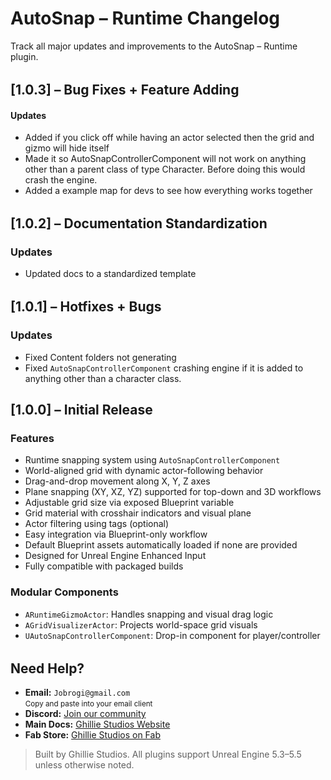 # AutoSnap – Runtime Changelog

Track all major updates and improvements to the AutoSnap – Runtime plugin.

<div style="margin-top: 2rem;"></div>

## [1.0.3] – Bug Fixes + Feature Adding

#### Updates

- Added if you click off while having an actor selected then the grid and gizmo will hide itself
- Made it so AutoSnapControllerComponent will not work on anything other than a parent class of type Character. Before doing this would crash the engine.
- Added a example map for devs to see how everything works together

<div style="margin-top: 2rem;"></div>

## [1.0.2] – Documentation Standardization

### Updates

- Updated docs to a standardized template

<div style="margin-top: 2rem;"></div>

## [1.0.1] – Hotfixes + Bugs

### Updates

- Fixed Content folders not generating
- Fixed `AutoSnapControllerComponent` crashing engine if it is added to anything other than a character class.

## [1.0.0] – Initial Release

### Features

- Runtime snapping system using `AutoSnapControllerComponent`
- World-aligned grid with dynamic actor-following behavior
- Drag-and-drop movement along X, Y, Z axes
- Plane snapping (XY, XZ, YZ) supported for top-down and 3D workflows
- Adjustable grid size via exposed Blueprint variable
- Grid material with crosshair indicators and visual plane
- Actor filtering using tags (optional)
- Easy integration via Blueprint-only workflow
- Default Blueprint assets automatically loaded if none are provided
- Designed for Unreal Engine Enhanced Input
- Fully compatible with packaged builds

### Modular Components

- `ARuntimeGizmoActor`: Handles snapping and visual drag logic
- `AGridVisualizerActor`: Projects world-space grid visuals
- `UAutoSnapControllerComponent`: Drop-in component for player/controller

<div style="margin-top: 2rem;"></div>

<h2>Need Help?</h2>

<ul>
  <li>
     <strong>Email:</strong> <code>Jobrogi@gmail.com</code><br />
    <small>Copy and paste into your email client</small>
  </li>
  <li>
     <strong>Discord:</strong>
    <a href="https://discord.gg/AFVyqXBSRW" target="_blank" rel="noopener noreferrer">
      Join our community
    </a>
  </li>
  <li>
     <strong>Main Docs:</strong>
    <a href="https://jobrogi.github.io/GhillieStudios" target="_blank" rel="noopener noreferrer">
      Ghillie Studios Website
    </a>
  </li>
  <li>
     <strong>Fab Store:</strong>
    <a href="https://www.fab.com/sellers/Ghillie%20Studios" target="_blank" rel="noopener noreferrer">
      Ghillie Studios on Fab
    </a>
  </li>
</ul>

<blockquote>
  Built by Ghillie Studios. All plugins support Unreal Engine 5.3–5.5 unless otherwise noted.
</blockquote>
